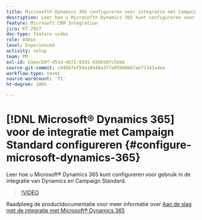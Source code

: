 ```yaml
---
title: Microsoft® Dynamics 365 configureren voor integratie met Campaign Standard
description: Leer hoe u Microsoft® Dynamics 365 kunt configureren voor gebruik in de integratie van Dynamics en Campaign Standard.
feature: Microsoft CRM Integration
jira: KT-2927
doc-type: feature video
role: Admin
level: Experienced
activity: setup
team: PM
exl-id: b1eecb0f-d51d-4671-93d1-656b507c5bb6
source-git-commit: c84867ef59a10448a377a959d0b67ae71343a4aa
workflow-type: tm+mt
source-wordcount: '71'
ht-degree: 100%

---
```


# [!DNL Microsoft® Dynamics 365] voor de integratie met Campaign Standard configureren {#configure-microsoft-dynamics-365}

Leer hoe u Microsoft® Dynamics 365 kunt configureren voor gebruik in de integratie van Dynamics en Campaign Standard.

>[!VIDEO](https://video.tv.adobe.com/v/27637?quality=12&learn=on)

Raadpleeg de productdocumentatie voor meer informatie over [Aan de slag met de integratie met Microsoft® Dynamics 365](https://experienceleague.adobe.com/docs/campaign-standard/using/integrating-with-adobe-cloud/campaign-and-microsoft-dynamics-365/d365-acs-get-started.html?lang=nl)
